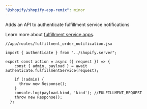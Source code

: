 ```yaml
---
"@shopify/shopify-app-remix": minor
---
```


Adds an API to authenticate fulfillment service notifications

Learn more about [fulfillment service apps](https://shopify.dev/docs/apps/fulfillment/fulfillment-service-apps/manage-fulfillments).

```
//app/routes/fulfillment_order_notification.jsx

import { authenticate } from "../shopify.server";

export const action = async ({ request }) => {
    const { admin, payload } = await authenticate.fulfillmentService(request);

    if (!admin) {
      throw new Response();
    }
    console.log(payload.kind, 'kind'); //FULFILLMENT_REQUEST
    throw new Response();
  };
```
